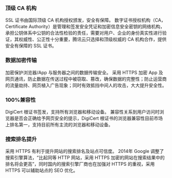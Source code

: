 ### 顶级 CA 机构
SSL 证书由国际顶级 CA 机构授权颁发，安全有保障。
数字证书授权机构（CA，Certificate Authority）是管理和签发安全凭证和加密信息安全密钥的网络机构，承担公钥体系中公钥的合法性检验的责任，需要对用户、企业的身份真实性进行验证，其权威性、公正性十分重要，腾讯云只选择和顶级权威的 CA 机构合作，提供安全有保障的 SSL 证书。

### 数据加密传输
加密保护浏览器/App 与服务器之间的数据传输安全。
采用 HTTPS 加密 App 及网页通讯，防止数据在传送过程中被窃取、篡改，确保数据的完整性；防止运营商的流量劫持、网页植入广告现象；同时有效抵挡中间人的攻击，大大提升安全性。

### 100%兼容性
DigiCert 根证书签发，支持所有浏览器和移动设备。
兼容性关系到用户访问时浏览器是否会正确给予网页安全的提示，DigiCert 根证书的浏览器兼容性目前市场上排名第一，支持目前所有主流的浏览器和移动设备。

### 搜索排名提升
采用  HTTPS 有利于提升网站的搜索排名及站点可信度。
2014年 Google 调整了搜索引擎算法，“比起同等 HTTP 网站，采用  HTTPS 加密的网站在搜索结果中的排名将会更高”，同时国内的搜索引擎厂商也在加强对 HTTPS 的重视，采用  HTTPS 可以辅助站点的 SEO 优化。
